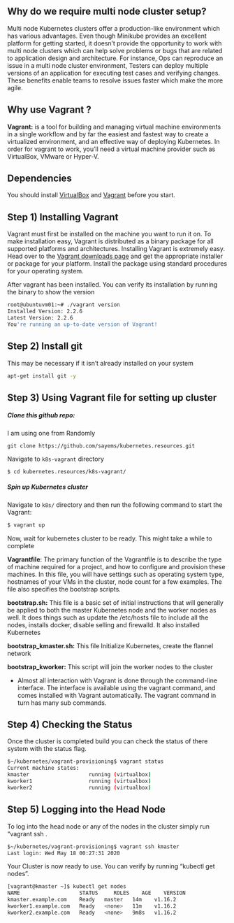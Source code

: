 ## Why do we require multi node cluster setup?

Multi node Kubernetes clusters offer a production-like environment which has various advantages. Even though Minikube provides an excellent platform for getting started, it doesn’t provide the opportunity to work with multi node clusters which can help solve problems or bugs that are related to application design and architecture. For instance, Ops can reproduce an issue in a multi node cluster environment, Testers can deploy multiple versions of an application for executing test cases and verifying changes. These benefits enable teams to resolve issues faster which make the more agile.

## Why use Vagrant ?

**Vagrant:** is a tool for building and managing virtual machine environments in a single workflow and by far the easiest and fastest way to create a virtualized environment, and an effective way of deploying Kubernetes. In order for vagrant to work, you’ll need a virtual machine provider such as VirtualBox, VMware or Hyper-V.

## Dependencies

You should install [VirtualBox](https://www.virtualbox.org/wiki/Downloads) and [Vagrant](https://www.vagrantup.com/downloads.html) before you start.

## Step 1) Installing Vagrant

Vagrant must first be installed on the machine you want to run it on. To make installation easy, Vagrant is distributed as a binary package for all supported platforms and architectures. Installing Vagrant is extremely easy. Head over to the [Vagrant downloads page](https://www.vagrantup.com/downloads.html) and get the appropriate installer or package for your platform. Install the package using standard procedures for your operating system.

After vagrant has been installed. You can verify its installation by running the binary to show the version

```bash
root@ubuntuvm01:~# ./vagrant version
Installed Version: 2.2.6
Latest Version: 2.2.6
You're running an up-to-date version of Vagrant!
```

## Step 2) Install git

This may be necessary if it isn’t already installed on your system

```bash
apt-get install git -y
```

## Step 3) Using Vagrant file for setting up cluster

##### Clone this github repo:

I am using one from Randomly

```text
git clone https://github.com/sayems/kubernetes.resources.git
```

Navigate to `k8s-vagrant` directory

```text
$ cd kubernetes.resources/k8s-vagrant/
```

##### Spin up Kubernetes cluster

Navigate to `k8s/` directory and then run the following command to start the Vagrant:

```bash
$ vagrant up
```

Now, wait for kubernetes cluster to be ready. This might take a while to complete



**Vagrantfile**: The primary function of the Vagrantfile is to describe the type of machine required for a project, and how to configure and provision these machines. In this file, you will have settings such as operating system type, hostnames of your VMs in the cluster, node count for a few examples. The file also specifies the bootstrap scripts.

**bootstrap.sh:** This file is a basic set of initial instructions that will generally be applied to both the master Kubernetes node and the worker nodes as well. It does things such as update the /etc/hosts file to include all the nodes, installs docker, disable selling and firewalld. It also installed Kubernetes 

**bootstrap_kmaster.sh:** This file Initialize Kubernetes, create the flannel network

**bootstrap_kworker:** This script will join the worker nodes to the cluster

- Almost all interaction with Vagrant is done through the command-line interface. The interface is available using the vagrant command, and comes installed with Vagrant automatically. The vagrant command in turn has many sub commands.

## Step 4) Checking the Status

Once the cluster is completed build you can check the status of there system with the status flag.

```bash
$~/kubernetes/vagrant-provisioning$ vagrant status
Current machine states:
kmaster                   running (virtualbox)
kworker1                  running (virtualbox)
kworker2                  running (virtualbox)
```

## Step 5) Logging into the Head Node

To log into the head node or any of the nodes in the cluster simply run “vagrant ssh <hostname>.

```bash
$~/kubernetes/vagrant-provisioning$ vagrant ssh kmaster
Last login: Wed May 18 00:27:31 2020
```

Your Cluster is now ready to use. You can verify by running “kubectl get nodes”.

```bash
[vagrant@kmaster ~]$ kubectl get nodes
NAME                   STATUS     ROLES    AGE    VERSION
kmaster.example.com    Ready   master   14m    v1.16.2
kworker1.example.com   Ready   <none>   11m    v1.16.2
kworker2.example.com   Ready   <none>   9m8s   v1.16.2
```

